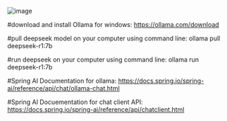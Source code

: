 ![image](https://github.com/user-attachments/assets/67661b83-03f5-4efc-bf2e-71cb52ea9498)




#download and install Ollama for windows: https://ollama.com/download

#pull deepseek model on your computer using command line: ollama pull deepseek-r1:7b

#run deepseek on your computer using command line: ollama run deepseek-r1:7b

#Spring AI Documentation for ollama: https://docs.spring.io/spring-ai/reference/api/chat/ollama-chat.html

#Spring AI Docuementation for chat client API: https://docs.spring.io/spring-ai/reference/api/chatclient.html
